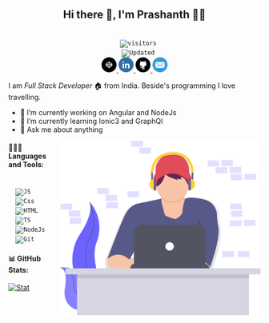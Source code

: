 <h2 align='center'> Hi there 👋, I'm Prashanth 👨‍💻</h2>
<center>
<code>
  <img src="https://visitor-badge.glitch.me/badge?page_id=snayakprashanth.snayakprashanth" alt="visitors">
  <img src="https://img.shields.io/badge/Updated-Recently-green" alt="Updated">
</code>

  <a class="hover-image" href="https://codepen.io/prashanthnayak" target="_blank" title="Codepen">
    <img src="codepen.png" width="30" alt="codepen">
  </a>
  <a class="hover-image" href="https://www.linkedin.com/in/prashanthanayak" target="_blank" title="Linkedin">
    <img src="in.png" width="30" alt="linkedin">
  </a>
  <a class="hover-image" href="https://github.com/snayakprashanth" target="_blank" title="Github">
    <img src="git.png" width="30" alt="github">
  </a>
  <a class="hover-image" href="mailto:prashanthnayak830@gmail.com?subject=" target="_blank" title="Email">
    <img src="mail.png" width="30" alt="mail">
  </a>
</center>

I am <i>Full Stack Developer</i> 🏠 from India. Beside's programming I love travelling.

- 🔭 I’m currently working on Angular and NodeJs
- 🌱 I’m currently learning Ionic3 and GraphQl
- 💬 Ask me about anything

<img src="coding.svg" alt="background" align="right" width="400px">

<h4>👨🏻‍🔧 Languages and Tools:</h4>
<code>
  <img src="https://user-images.githubusercontent.com/1680157/87443764-4af82c80-c5cc-11ea-82c2-c368ee12cf6d.png" alt="JS" height="30">
  <img src="https://user-images.githubusercontent.com/1680157/87443759-4a5f9600-c5cc-11ea-8ae0-715433c1f781.png" alt="Css" height="30">
  <img src="https://user-images.githubusercontent.com/1680157/87443762-4af82c80-c5cc-11ea-85cf-57be0e83c169.png" alt="HTML" height="30">
  <img src="https://user-images.githubusercontent.com/1680157/87443766-4af82c80-c5cc-11ea-8a13-a651f150fa99.png" alt="TS" height="30">
  <img src="https://user-images.githubusercontent.com/1680157/87443758-4a5f9600-c5cc-11ea-8f63-92e126a1145b.png" alt="NodeJs" height="30">
  <img src="https://user-images.githubusercontent.com/1680157/87443755-49c6ff80-c5cc-11ea-954a-579f7c72873a.png" alt="Git" height="30">
</code>

<!-- <h4>🦸🏻‍♀️ Expertise:</h4> -->
<!-- <h4>🦸🏻‍♀️ Expertise:</h4> -->

<h4> 📊 GitHub Stats:</h4>
<a href="https://github.com/snayakprashanth/snayakprashanth">
  <img
    src="https://github-readme-stats.vercel.app/api/top-langs/?username=snayakprashanth&title_color=000000&text_color=000000"
    alt="Stat">
</a>

<!-- https://github-readme-stats.vercel.app/api?username=snayakprashanth -->

<!--
**snayakprashanth/snayakprashanth** is a ✨ _special_ ✨ repository because its `README.md` (this file) appears on your GitHub profile.

Here are some ideas to get you started:

- 🔭 I’m currently working on ...
- 🌱 I’m currently learning ...
- 👯 I’m looking to collaborate on ...
- 🤔 I’m looking for help with ...
- 💬 Ask me about ...
- 📫 How to reach me: ...
- 😄 Pronouns: ...
- ⚡ Fun fact: ...
-->
